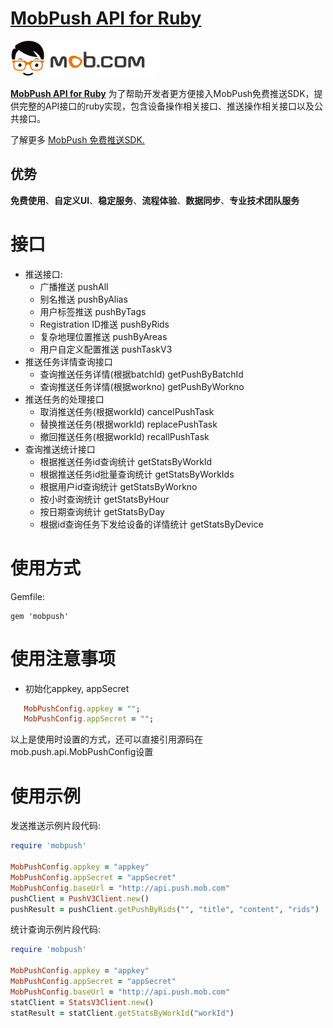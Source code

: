 # [MobPush API for Ruby](https://www.mob.com/wiki/detailed/?wiki=MobPushRestAPIfenlei1333&id=136/)

![image](https://github.com/MOBX/MOB-SMS-WEBAPI/blob/master/doc/images/logo.png)

**[MobPush API for Ruby](https://www.mob.com/wiki/detailed/?wiki=MobPushRestAPIfenlei1333&id=136)** 
为了帮助开发者更方便接入MobPush免费推送SDK，提供完整的API接口的ruby实现，包含设备操作相关接口、推送操作相关接口以及公共接口。

了解更多 [MobPush 免费推送SDK.](https://www.mob.com/mobService/mobpush)

## 优势

**免费使用**、**自定义UI**、**稳定服务**、**流程体验**、**数据同步**、**专业技术团队服务**

# 接口
* 推送接口:
    * 广播推送 pushAll
    * 别名推送 pushByAlias
    * 用户标签推送 pushByTags
    * Registration ID推送 pushByRids
    * 复杂地理位置推送 pushByAreas
    * 用户自定义配置推送 pushTaskV3         
* 推送任务详情查询接口
    * 查询推送任务详情(根据batchId) getPushByBatchId
    * 查询推送任务详情(根据workno) getPushByWorkno
* 推送任务的处理接口
    * 取消推送任务(根据workId) cancelPushTask
    * 替换推送任务(根据workId) replacePushTask
    * 撤回推送任务(根据workId) recallPushTask
* 查询推送统计接口
    * 根据推送任务id查询统计 getStatsByWorkId
    * 根据推送任务id批量查询统计 getStatsByWorkIds
    * 根据用户id查询统计 getStatsByWorkno
    * 按小时查询统计 getStatsByHour
    * 按日期查询统计 getStatsByDay
    * 根据id查询任务下发给设备的详情统计 getStatsByDevice


# 使用方式
Gemfile:
```
gem 'mobpush'
```

 
# 使用注意事项
* 初始化appkey, appSecret
```ruby
   MobPushConfig.appkey = "";
   MobPushConfig.appSecret = "";
```
以上是使用时设置的方式，还可以直接引用源码在mob.push.api.MobPushConfig设置


# 使用示例 

发送推送示例片段代码:

```ruby
require 'mobpush'

MobPushConfig.appkey = "appkey"
MobPushConfig.appSecret = "appSecret"
MobPushConfig.baseUrl = "http://api.push.mob.com"
pushClient = PushV3Client.new()
pushResult = pushClient.getPushByRids("", "title", "content", "rids")
```

统计查询示例片段代码:

```ruby
require 'mobpush'

MobPushConfig.appkey = "appkey"
MobPushConfig.appSecret = "appSecret"
MobPushConfig.baseUrl = "http://api.push.mob.com"
statClient = StatsV3Client.new()
statResult = statClient.getStatsByWorkId("workId")

```